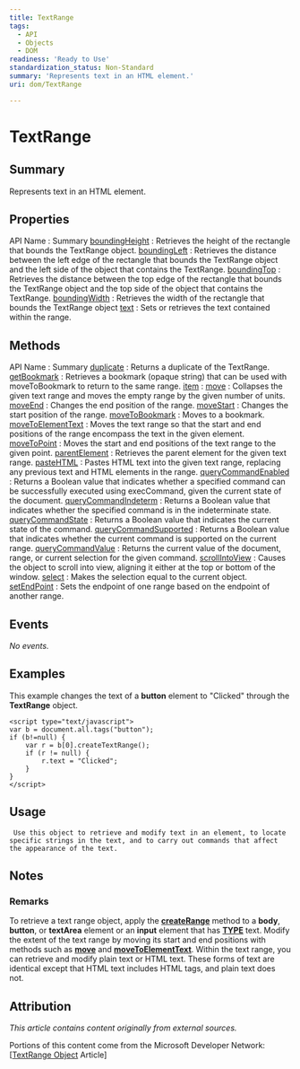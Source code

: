 ```yaml
---
title: TextRange
tags:
  - API
  - Objects
  - DOM
readiness: 'Ready to Use'
standardization_status: Non-Standard
summary: 'Represents text in an HTML element.'
uri: dom/TextRange

---
```

# TextRange

## Summary

Represents text in an HTML element.

## Properties

API Name
:   Summary
[boundingHeight](/dom/TextRange/boundingHeight)
:   Retrieves the height of the rectangle that bounds the TextRange object.
[boundingLeft](/dom/TextRange/boundingLeft)
:   Retrieves the distance between the left edge of the rectangle that bounds the TextRange object and the left side of the object that contains the TextRange.
[boundingTop](/dom/TextRange/boundingTop)
:   Retrieves the distance between the top edge of the rectangle that bounds the TextRange object and the top side of the object that contains the TextRange.
[boundingWidth](/dom/TextRange/boundingWidth)
:   Retrieves the width of the rectangle that bounds the TextRange object
[text](/dom/TextRange/text)
:   Sets or retrieves the text contained within the range.

## Methods

API Name
:   Summary
[duplicate](/dom/TextRange/duplicate)
:   Returns a duplicate of the TextRange.
[getBookmark](/dom/TextRange/getBookmark)
:   Retrieves a bookmark (opaque string) that can be used with moveToBookmark to return to the same range.
[item](/dom/TextRange/item)
:
[move](/dom/TextRange/move)
:   Collapses the given text range and moves the empty range by the given number of units.
[moveEnd](/dom/TextRange/moveEnd)
:   Changes the end position of the range.
[moveStart](/dom/TextRange/moveStart)
:   Changes the start position of the range.
[moveToBookmark](/dom/TextRange/moveToBookmark)
:   Moves to a bookmark.
[moveToElementText](/dom/TextRange/moveToElementText)
:   Moves the text range so that the start and end positions of the range encompass the text in the given element.
[moveToPoint](/dom/TextRange/moveToPoint)
:   Moves the start and end positions of the text range to the given point.
[parentElement](/dom/TextRange/parentElement)
:   Retrieves the parent element for the given text range.
[pasteHTML](/dom/TextRange/pasteHTML)
:   Pastes HTML text into the given text range, replacing any previous text and HTML elements in the range.
[queryCommandEnabled](/dom/TextRange/queryCommandEnabled)
:   Returns a Boolean value that indicates whether a specified command can be successfully executed using execCommand, given the current state of the document.
[queryCommandIndeterm](/dom/TextRange/queryCommandIndeterm)
:   Returns a Boolean value that indicates whether the specified command is in the indeterminate state.
[queryCommandState](/dom/TextRange/queryCommandState)
:   Returns a Boolean value that indicates the current state of the command.
[queryCommandSupported](/dom/TextRange/queryCommandSupported)
:   Returns a Boolean value that indicates whether the current command is supported on the current range.
[queryCommandValue](/dom/TextRange/queryCommandValue)
:   Returns the current value of the document, range, or current selection for the given command.
[scrollIntoView](/dom/TextRange/scrollIntoView)
:   Causes the object to scroll into view, aligning it either at the top or bottom of the window.
[select](/dom/TextRange/select)
:   Makes the selection equal to the current object.
[setEndPoint](/dom/TextRange/setEndPoint)
:   Sets the endpoint of one range based on the endpoint of another range.

## Events

*No events.*

## Examples

This example changes the text of a **button** element to "Clicked" through the **TextRange** object.

``` {.js}
<script type="text/javascript">
var b = document.all.tags("button");
if (b!=null) {
    var r = b[0].createTextRange();
    if (r != null) {
        r.text = "Clicked";
    }
}
</script>
```

## Usage

     Use this object to retrieve and modify text in an element, to locate specific strings in the text, and to carry out commands that affect the appearance of the text.

## Notes

### Remarks

To retrieve a text range object, apply the [**createRange**](/dom/Document/createRange) method to a **body**, **button**, or **textArea** element or an **input** element that has [**TYPE**](/html/attributes/type) text. Modify the extent of the text range by moving its start and end positions with methods such as [**move**](/dom/TextRange/move) and [**moveToElementText**](/dom/TextRange/moveToElementText). Within the text range, you can retrieve and modify plain text or HTML text. These forms of text are identical except that HTML text includes HTML tags, and plain text does not.

## Attribution

*This article contains content originally from external sources.*

Portions of this content come from the Microsoft Developer Network: [[TextRange Object](http://msdn.microsoft.com/en-us/library/ie/ms535872(v=vs.85).aspx) Article]

